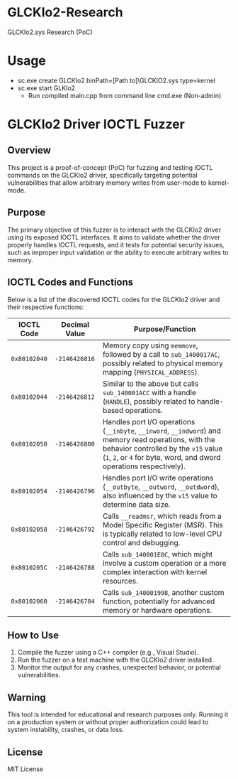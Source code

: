 # GLCKIo2-Research
GLCKIo2.sys Research (PoC)
# Usage
- sc.exe create GLCKIo2 binPath=[Path to]\GLCKIO2.sys type=kernel
- sc.exe start GLKIo2
  - Run compiled main.cpp from command line cmd.exe (Non-admin)
# GLCKIo2 Driver IOCTL Fuzzer

## Overview
This project is a proof-of-concept (PoC) for fuzzing and testing IOCTL commands on the GLCKIo2 driver, specifically targeting potential vulnerabilities that allow arbitrary memory writes from user-mode to kernel-mode.

## Purpose
The primary objective of this fuzzer is to interact with the GLCKIo2 driver using its exposed IOCTL interfaces. It aims to validate whether the driver properly handles IOCTL requests, and it tests for potential security issues, such as improper input validation or the ability to execute arbitrary writes to memory.

## IOCTL Codes and Functions
Below is a list of the discovered IOCTL codes for the GLCKIo2 driver and their respective functions:

| IOCTL Code    | Decimal Value | Purpose/Function |
|---------------|---------------|------------------|
| `0x80102040` | `-2146426816` | Memory copy using `memmove`, followed by a call to `sub_1400017AC`, possibly related to physical memory mapping (`PHYSICAL_ADDRESS`). |
| `0x80102044` | `-2146426812` | Similar to the above but calls `sub_140001ACC` with a handle (`HANDLE`), possibly related to handle-based operations. |
| `0x80102050` | `-2146426800` | Handles port I/O operations (`__inbyte`, `__inword`, `__indword`) and memory read operations, with the behavior controlled by the `v15` value (`1`, `2`, or `4` for byte, word, and dword operations respectively). |
| `0x80102054` | `-2146426796` | Handles port I/O write operations (`__outbyte`, `__outword`, `__outdword`), also influenced by the `v15` value to determine data size. |
| `0x80102058` | `-2146426792` | Calls `__readmsr`, which reads from a Model Specific Register (MSR). This is typically related to low-level CPU control and debugging. |
| `0x8010205C` | `-2146426788` | Calls `sub_140001E0C`, which might involve a custom operation or a more complex interaction with kernel resources. |
| `0x80102060` | `-2146426784` | Calls `sub_140001998`, another custom function, potentially for advanced memory or hardware operations. |

## How to Use
1. Compile the fuzzer using a C++ compiler (e.g., Visual Studio).
2. Run the fuzzer on a test machine with the GLCKIo2 driver installed.
3. Monitor the output for any crashes, unexpected behavior, or potential vulnerabilities.

## Warning
This tool is intended for educational and research purposes only. Running it on a production system or without proper authorization could lead to system instability, crashes, or data loss.

## License
MIT License

